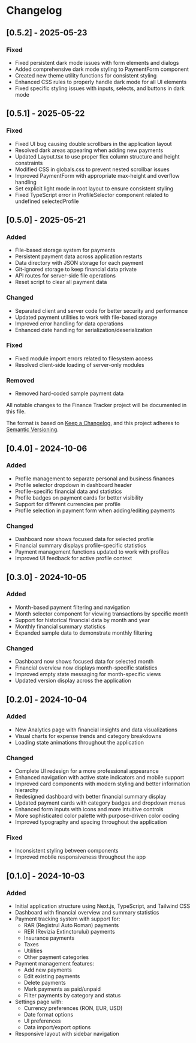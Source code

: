 # Changelog

## [0.5.2] - 2025-05-23

### Fixed

- Fixed persistent dark mode issues with form elements and dialogs
- Added comprehensive dark mode styling to PaymentForm component
- Created new theme utility functions for consistent styling
- Enhanced CSS rules to properly handle dark mode for all UI elements
- Fixed specific styling issues with inputs, selects, and buttons in dark mode

## [0.5.1] - 2025-05-22

### Fixed

- Fixed UI bug causing double scrollbars in the application layout
- Resolved dark areas appearing when adding new payments
- Updated Layout.tsx to use proper flex column structure and height constraints
- Modified CSS in globals.css to prevent nested scrollbar issues
- Improved PaymentForm with appropriate max-height and overflow handling
- Set explicit light mode in root layout to ensure consistent styling
- Fixed TypeScript error in ProfileSelector component related to undefined selectedProfile

## [0.5.0] - 2025-05-21

### Added

- File-based storage system for payments
- Persistent payment data across application restarts
- Data directory with JSON storage for each payment
- Git-ignored storage to keep financial data private
- API routes for server-side file operations
- Reset script to clear all payment data

### Changed

- Separated client and server code for better security and performance
- Updated payment utilities to work with file-based storage
- Improved error handling for data operations
- Enhanced date handling for serialization/deserialization

### Fixed

- Fixed module import errors related to filesystem access
- Resolved client-side loading of server-only modules

### Removed

- Removed hard-coded sample payment data

All notable changes to the Finance Tracker project will be documented in this file.

The format is based on [Keep a Changelog](https://keepachangelog.com/en/1.0.0/),
and this project adheres to [Semantic Versioning](https://semver.org/spec/v2.0.0.html).

## [0.4.0] - 2024-10-06

### Added

- Profile management to separate personal and business finances
- Profile selector dropdown in dashboard header
- Profile-specific financial data and statistics
- Profile badges on payment cards for better visibility
- Support for different currencies per profile
- Profile selection in payment form when adding/editing payments

### Changed

- Dashboard now shows focused data for selected profile
- Financial summary displays profile-specific statistics
- Payment management functions updated to work with profiles
- Improved UI feedback for active profile context

## [0.3.0] - 2024-10-05

### Added

- Month-based payment filtering and navigation
- Month selector component for viewing transactions by specific month
- Support for historical financial data by month and year
- Monthly financial summary statistics
- Expanded sample data to demonstrate monthly filtering

### Changed

- Dashboard now shows focused data for selected month
- Financial overview now displays month-specific statistics
- Improved empty state messaging for month-specific views
- Updated version display across the application

## [0.2.0] - 2024-10-04

### Added

- New Analytics page with financial insights and data visualizations
- Visual charts for expense trends and category breakdowns
- Loading state animations throughout the application

### Changed

- Complete UI redesign for a more professional appearance
- Enhanced navigation with active state indicators and mobile support
- Improved card components with modern styling and better information hierarchy
- Redesigned dashboard with better financial summary display
- Updated payment cards with category badges and dropdown menus
- Enhanced form inputs with icons and more intuitive controls
- More sophisticated color palette with purpose-driven color coding
- Improved typography and spacing throughout the application

### Fixed

- Inconsistent styling between components
- Improved mobile responsiveness throughout the app

## [0.1.0] - 2024-10-03

### Added

- Initial application structure using Next.js, TypeScript, and Tailwind CSS
- Dashboard with financial overview and summary statistics
- Payment tracking system with support for:
  - RAR (Registrul Auto Roman) payments
  - RER (Revizia Extinctorului) payments
  - Insurance payments
  - Taxes
  - Utilities
  - Other payment categories
- Payment management features:
  - Add new payments
  - Edit existing payments
  - Delete payments
  - Mark payments as paid/unpaid
  - Filter payments by category and status
- Settings page with:
  - Currency preferences (RON, EUR, USD)
  - Date format options
  - UI preferences
  - Data import/export options
- Responsive layout with sidebar navigation
